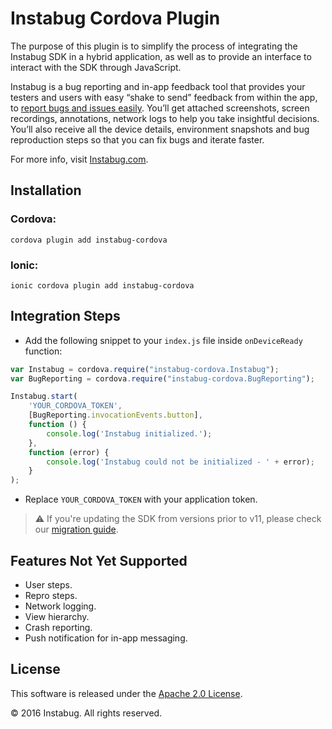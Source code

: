 # Instabug Cordova Plugin

The purpose of this plugin is to simplify the process of integrating the Instabug SDK in a hybrid application, as well as to provide an interface to interact with the SDK through JavaScript.

Instabug is a bug reporting and in-app feedback tool that provides your testers and users with easy “shake to send” feedback from within the app, to [report bugs and issues easily](https://instabug.com/bug-reporting). You’ll get attached screenshots, screen recordings, annotations, network logs to help you take insightful decisions. You’ll also receive all the device details, environment snapshots and bug reproduction steps so that you can fix bugs and iterate faster.

For more info, visit [Instabug.com](https://instabug.com).

## Installation

### Cordova:

```
cordova plugin add instabug-cordova
```

### Ionic:

```
ionic cordova plugin add instabug-cordova
```

## Integration Steps

- Add the following snippet to your `index.js` file inside `onDeviceReady` function:   

```js
var Instabug = cordova.require("instabug-cordova.Instabug");
var BugReporting = cordova.require("instabug-cordova.BugReporting");

Instabug.start(
    'YOUR_CORDOVA_TOKEN',
    [BugReporting.invocationEvents.button],
    function () {
        console.log('Instabug initialized.');
    },
    function (error) {
        console.log('Instabug could not be initialized - ' + error);
    }
);
```

- Replace `YOUR_CORDOVA_TOKEN` with your application token.

> :warning:  If you're updating the SDK from versions prior to v11, please check our [migration guide](https://docs.instabug.com/docs/cordova-migration-guide).

## Features Not Yet Supported
- User steps.
- Repro steps.
- Network logging.
- View hierarchy.
- Crash reporting.
- Push notification for in-app messaging.

## License

This software is released under the <a href="http://opensource.org/licenses/Apache-2.0">Apache 2.0 License</a>.

© 2016 Instabug. All rights reserved.

